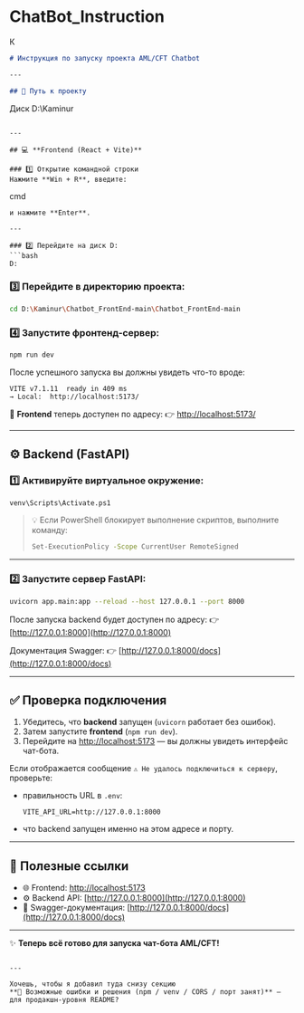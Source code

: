 # ChatBot_Instruction
К
```markdown
# Инструкция по запуску проекта AML/CFT Chatbot

---

## 📍 Путь к проекту
```

Диск D:\Kaminur

```

---

## 💻 **Frontend (React + Vite)**

### 1️⃣ Открытие командной строки
Нажмите **Win + R**, введите:
```

cmd

````
и нажмите **Enter**.

---

### 2️⃣ Перейдите на диск D:
```bash
D:
````

### 3️⃣ Перейдите в директорию проекта:

```bash
cd D:\Kaminur\Chatbot_FrontEnd-main\Chatbot_FrontEnd-main
```

### 4️⃣ Запустите фронтенд-сервер:

```bash
npm run dev
```

После успешного запуска вы должны увидеть что-то вроде:

```
VITE v7.1.11  ready in 409 ms
→ Local:  http://localhost:5173/
```

📍 **Frontend** теперь доступен по адресу:
👉 [http://localhost:5173/](http://localhost:5173/)

---

## ⚙️ **Backend (FastAPI)**

### 1️⃣ Активируйте виртуальное окружение:

```bash
venv\Scripts\Activate.ps1
```

> 💡 Если PowerShell блокирует выполнение скриптов, выполните команду:
>
> ```bash
> Set-ExecutionPolicy -Scope CurrentUser RemoteSigned
> ```

---

### 2️⃣ Запустите сервер FastAPI:

```bash
uvicorn app.main:app --reload --host 127.0.0.1 --port 8000
```

После запуска backend будет доступен по адресу:
👉 [http://127.0.0.1:8000](http://127.0.0.1:8000)

Документация Swagger:
👉 [http://127.0.0.1:8000/docs](http://127.0.0.1:8000/docs)

---

## ✅ Проверка подключения

1. Убедитесь, что **backend** запущен (`uvicorn` работает без ошибок).
2. Затем запустите **frontend** (`npm run dev`).
3. Перейдите на [http://localhost:5173](http://localhost:5173)
   — вы должны увидеть интерфейс чат-бота.

Если отображается сообщение
`⚠️ Не удалось подключиться к серверу`,
проверьте:

* правильность URL в `.env`:

  ```
  VITE_API_URL=http://127.0.0.1:8000
  ```
* что backend запущен именно на этом адресе и порту.

---

## 🧩 Полезные ссылки

* 🌐 Frontend: [http://localhost:5173](http://localhost:5173)
* ⚙️ Backend API: [http://127.0.0.1:8000](http://127.0.0.1:8000)
* 📘 Swagger-документация: [http://127.0.0.1:8000/docs](http://127.0.0.1:8000/docs)

---

✨ **Теперь всё готово для запуска чат-бота AML/CFT!**

```

---

Хочешь, чтобы я добавил туда снизу секцию  
**🧠 Возможные ошибки и решения (npm / venv / CORS / порт занят)** — для продакшн-уровня README?
```
